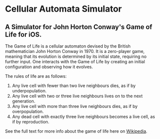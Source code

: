 # Cellular Automata Simulator

## A Simulator for John Horton Conway's Game of Life for iOS.
The Game of Life is a cellular automaton devised by the British mathematician John Horton Conway in 1970. It is a zero-player game, meaning that its evolution is determined by its initial state, requiring no further input. One interacts with the Game of Life by creating an initial configuration and observing how it evolves.

The rules of life are as follows:
1. Any live cell with fewer than two live neighbours dies, as if by underpopulation.
2. Any live cell with two or three live neighbours lives on to the next generation.
3. Any live cell with more than three live neighbours dies, as if by overpopulation.
4. Any dead cell with exactly three live neighbours becomes a live cell, as if by reproduction.

See the full text for more info about the game of life here on [Wikipedia](https://en.wikipedia.org/wiki/Conway's_Game_of_Life).
